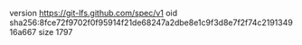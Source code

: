 version https://git-lfs.github.com/spec/v1
oid sha256:8fce72f9702f0f95914f21de68247a2dbe8e1c9f3d8e7f2f74c219134916a667
size 1797
